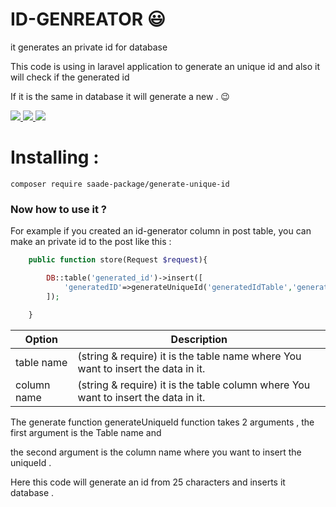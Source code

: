 # ID-GENREATOR 😃

it generates an private id for database

This code is using in laravel application to generate an unique id and also it will check if the generated id <br>

If it is the same in database it will generate a new . 😉

<p dir="auto">
<a href="https://laravel.com/docs/10.x" rel="nofollow">
<img src='https://img.shields.io/badge/Laravel-FF2D20?style=for-the-badge&logo=laravel&logoColor=white'/>
</a>


<a href="https://www.php.net/" rel="nofollow">
<img src='https://img.shields.io/badge/PHP-777BB4?style=for-the-badge&logo=php&logoColor=white'/>
</a>

<a href="https://www.mysql.com/" rel="nofollow">
<img src='https://img.shields.io/badge/MySQL-005C84?style=for-the-badge&logo=mysql&logoColor=white'/>
</a>

# Installing :
    

```
composer require saade-package/generate-unique-id
```



</p>



<h3>Now how to use it ?</h3>

For example if you created an id-generator column in post table, you can make an private id to the post like this :



```php
    public function store(Request $request){

        DB::table('generated_id')->insert([
            'generatedID'=>generateUniqueId('generatedIdTable','generatedIdColumn')
        ]);

    }
```

| Option | Description |
| ------ | ----------- |
| table name| (string & require) it is the table name where You want to insert the data in it. |
| column name| (string & require) it is the table column where You want to insert the data in it. |


 
The generate function generateUniqueId function takes 2 arguments , the first argument is the Table name and <br>

the second argument is the column name where you want to insert the uniqueId .

Here this code will generate an id from 25 characters and inserts it database .


